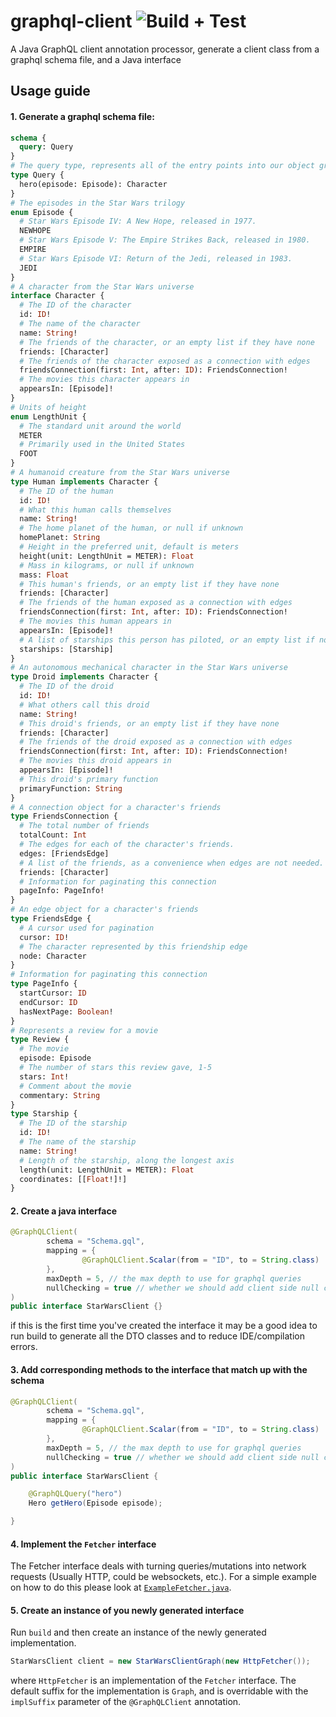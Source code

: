 # graphql-client ![Build + Test](https://github.com/JacobMountain/graphql-client/workflows/Build%20+%20Test/badge.svg)
A Java GraphQL client annotation processor, generate a client class from a graphql schema file, and a Java interface

## Usage guide
#### 1. Generate a graphql schema file:
```GraphQL
schema {
  query: Query
}
# The query type, represents all of the entry points into our object graph
type Query {
  hero(episode: Episode): Character
}
# The episodes in the Star Wars trilogy
enum Episode {
  # Star Wars Episode IV: A New Hope, released in 1977.
  NEWHOPE
  # Star Wars Episode V: The Empire Strikes Back, released in 1980.
  EMPIRE
  # Star Wars Episode VI: Return of the Jedi, released in 1983.
  JEDI
}
# A character from the Star Wars universe
interface Character {
  # The ID of the character
  id: ID!
  # The name of the character
  name: String!
  # The friends of the character, or an empty list if they have none
  friends: [Character]
  # The friends of the character exposed as a connection with edges
  friendsConnection(first: Int, after: ID): FriendsConnection!
  # The movies this character appears in
  appearsIn: [Episode]!
}
# Units of height
enum LengthUnit {
  # The standard unit around the world
  METER
  # Primarily used in the United States
  FOOT
}
# A humanoid creature from the Star Wars universe
type Human implements Character {
  # The ID of the human
  id: ID!
  # What this human calls themselves
  name: String!
  # The home planet of the human, or null if unknown
  homePlanet: String
  # Height in the preferred unit, default is meters
  height(unit: LengthUnit = METER): Float
  # Mass in kilograms, or null if unknown
  mass: Float
  # This human's friends, or an empty list if they have none
  friends: [Character]
  # The friends of the human exposed as a connection with edges
  friendsConnection(first: Int, after: ID): FriendsConnection!
  # The movies this human appears in
  appearsIn: [Episode]!
  # A list of starships this person has piloted, or an empty list if none
  starships: [Starship]
}
# An autonomous mechanical character in the Star Wars universe
type Droid implements Character {
  # The ID of the droid
  id: ID!
  # What others call this droid
  name: String!
  # This droid's friends, or an empty list if they have none
  friends: [Character]
  # The friends of the droid exposed as a connection with edges
  friendsConnection(first: Int, after: ID): FriendsConnection!
  # The movies this droid appears in
  appearsIn: [Episode]!
  # This droid's primary function
  primaryFunction: String
}
# A connection object for a character's friends
type FriendsConnection {
  # The total number of friends
  totalCount: Int
  # The edges for each of the character's friends.
  edges: [FriendsEdge]
  # A list of the friends, as a convenience when edges are not needed.
  friends: [Character]
  # Information for paginating this connection
  pageInfo: PageInfo!
}
# An edge object for a character's friends
type FriendsEdge {
  # A cursor used for pagination
  cursor: ID!
  # The character represented by this friendship edge
  node: Character
}
# Information for paginating this connection
type PageInfo {
  startCursor: ID
  endCursor: ID
  hasNextPage: Boolean!
}
# Represents a review for a movie
type Review {
  # The movie
  episode: Episode
  # The number of stars this review gave, 1-5
  stars: Int!
  # Comment about the movie
  commentary: String
}
type Starship {
  # The ID of the starship
  id: ID!
  # The name of the starship
  name: String!
  # Length of the starship, along the longest axis
  length(unit: LengthUnit = METER): Float
  coordinates: [[Float!]!]
}
```

#### 2. Create a java interface
```java
@GraphQLClient(
        schema = "Schema.gql",
        mapping = {
                @GraphQLClient.Scalar(from = "ID", to = String.class)
        },
        maxDepth = 5, // the max depth to use for graphql queries
        nullChecking = true // whether we should add client side null checks
)
public interface StarWarsClient {}
```
if this is the first time you've created the interface it may be a good idea to run build to generate all the DTO classes 
and to reduce IDE/compilation errors. 

#### 3. Add corresponding methods to the interface that match up with the schema
```java
@GraphQLClient(
        schema = "Schema.gql",
        mapping = {
                @GraphQLClient.Scalar(from = "ID", to = String.class)
        },
        maxDepth = 5, // the max depth to use for graphql queries
        nullChecking = true // whether we should add client side null checks
)
public interface StarWarsClient {

    @GraphQLQuery("hero")
    Hero getHero(Episode episode);

}
```
#### 4. Implement the `Fetcher` interface
The Fetcher interface deals with turning queries/mutations into network requests (Usually HTTP, could be websockets, etc.). 
For a simple example on how to do this please look at [`ExampleFetcher.java`](https://github.com/JacobMountain/graphql-client/blob/develop/example/example-client/src/main/java/co/uk/jacobmountain/ExampleFetcher.java).

#### 5. Create an instance of you newly generated interface
Run `build` and then create an instance of the newly generated implementation.
```java
StarWarsClient client = new StarWarsClientGraph(new HttpFetcher());
```
where `HttpFetcher` is an implementation of the `Fetcher` interface. The default suffix for the implementation is `Graph`, 
and is overridable with the `implSuffix` parameter of the `@GraphQLClient` annotation.